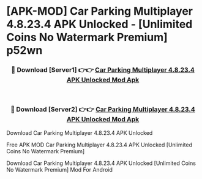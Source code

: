 # [APK-MOD] Car Parking Multiplayer 4.8.23.4 APK Unlocked - [Unlimited Coins No Watermark Premium] p52wn



<div align="center">
<h3>🔴 Download [Server1] 👉👉 <a href="https://momento.my/?title=Car_Parking_Multiplayer_4.8.23.4_APK_Unlocked">Car Parking Multiplayer 4.8.23.4 APK Unlocked Mod Apk</a></h3><br>

<h3>🔴 Download [Server2] 👉👉 <a href="https://momento.my/?title=Car_Parking_Multiplayer_4.8.23.4_APK_Unlocked">Car Parking Multiplayer 4.8.23.4 APK Unlocked Mod Apk</a></h3>
</div>



Download Car Parking Multiplayer 4.8.23.4 APK Unlocked 

Free APK MOD Car Parking Multiplayer 4.8.23.4 APK Unlocked [Unlimited Coins No Watermark Premium]

Download Car Parking Multiplayer 4.8.23.4 APK Unlocked [Unlimited Coins No Watermark Premium] Mod For Android
